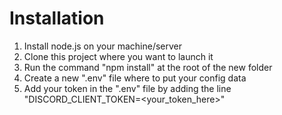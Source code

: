 # Installation
1. Install node.js on your machine/server
2. Clone this project where you want to launch it
3. Run the command "npm install" at the root of the new folder
4. Create a new ".env" file where to put your config data
5. Add your token in the ".env" file by adding the line "DISCORD_CLIENT_TOKEN=<your_token_here>"